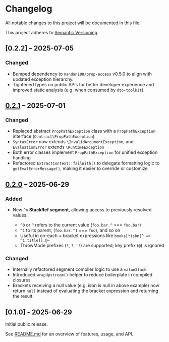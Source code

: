 # Changelog

All notable changes to this project will be documented in this file.

This project adheres to [Semantic Versioning](https://semver.org).

## [0.2.2] – 2025-07-05

### Changed
- Bumped dependency to `nandan108/prop-access` v0.5.0 to align with updated exception hierarchy.
- Tightened types on public APIs for better developer experience and improved static analysis (e.g. when consumed by `dto-toolkit`).

## [0.2.1] – 2025-07-01
[0.2.1]: https://github.com/nandan108/prop-path/compare/v0.2.0...v0.2.1

### Changed
- Replaced abstract `PropPathException` class with a `PropPathException` interface (`Contract\PropPathException`)
- `SyntaxError` now extends `\InvalidArgumentException`, and `EvaluationError` extends `\RuntimeException`
- Both error classes implement `PropPathException` for unified exception handling
- Refactored `ExtractContext::failWith()` to delegate formatting logic to `getEvalErrorMessage()`, making it easier to override or customize


## [0.2.0] – 2025-06-29
[0.2.0]: https://github.com/nandan108/prop-path/compare/v0.1.0...v0.2.0

### Added

* New `^n` **StackRef segment**, allowing access to previously resolved values.

  * `^0` or `^` refers to the current value (`foo.bar.^` === `foo.bar`)
  * `^1` to its parent, (`foo.bar.^1` === `foo`), and so on
  * Useful in on-each + bracket expressions like `books[*isbn[^ => ^1.title]].@~`
  * ThrowMode prefixes (`!`, `?`, `!!`) are supported; key prefix (`@`) is ignored

### Changed

* Internally refactored segment compiler logic to use a `valueStack`
* Introduced `wrapUpstream()` helper to reduce boilerplate in compiled closures
* Brackets receiving a null value (e.g. isbn is null in above example) now return
  `null` instead of evaluating the bracket expression and returning the result.

## [0.1.0] - 2025-06-29

Initial public release.

See [README.md](README.md) for an overview of features, usage, and API.
